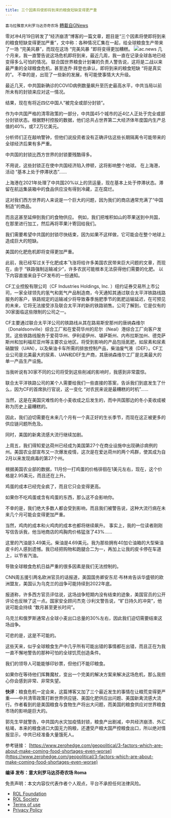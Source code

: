 ```yaml
---
title: 三个因素将使即将到来的粮食短缺变得更严重
---
```

`喜马拉雅意大利罗马达芬奇农场` [轉載自GNews](https://gnews.org/zh-hans/2375510/)

零对冲4月19日转发了“经济崩溃”博客的一篇文章，题目是“三个因素将使即将到来的粮食短缺变得更加严重”，文中称：各种情况汇集在一起，给全球粮食生产带来了一场 “完美风暴”，而现在这场 “完美风暴 ”即将变得更加糟糕。
![](https://assets.gnews.org/wp-content/uploads/2022/04/F-2.jpg)ac.news
几个月来，我一直警告说这场危机即将到来，最近几周，我一直在记录全球各地已经变得多么可怕的情况。 联合国世界粮食计划署的负责人警告说，这将是二战以来最严重的全球粮食危机，甚至连乔·拜登也承认，即将到来的粮食短缺 “将是真实的”。 不幸的是，出现了一些新的发展，有可能使事情大大升级。

最近几天，中共国新确诊的COVID病例数量飙升至历史最高水平，中共当局以前所未有的封锁来应对这一情况。

结果，现在有将近四亿中国人“被完全或部分封锁”。

作为中共国严格的清零政策的一部分，中共国45个城市的近4亿人正处于完全或部分封锁状态。根据野村控股的数据，他们总共占世界第二大经济体年度国内生产总值的40%，或7.2万亿美元。

分析师们正在敲响警钟，但他们说投资者没有正确评估这些长期隔离令可能带来的全球经济后果有多严重。

中共国的封锁比西方世界的封锁要残酷得多。

不用说，这些封锁正在使中共国经济陷入停顿，这将影响整个地球。 在上海港，活动 “基本上处于停滞状态”……

上海港在2021年处理了中共国20%以上的货运量，现在基本上处于停滞状态。滞留在航运集装箱中的食品供应没有得到冷藏，正在腐烂。

这对我们西方世界的人来说是一个巨大的问题，因为我们的商店通常充满了“中国制造”的商品。

而且这甚至延伸到我们的食物供应。 例如，我们把堆积如山的苹果送到中共国，在那里进行加工，然后再将苹果汁寄回给我们。

我们需要希望中共国的封锁尽快结束，因为如果不这样做，它可能会在整个地球上造成巨大的短缺。

美国的化肥危机即将变得更加严重。

此前，我已经写过关于化肥成本飞涨将给许多美国农民带来巨大问题的文章，而现在，由于 “铁路强制运输减少”，许多农民可能根本无法获得他们需要的化肥。 以下内容直接来自于CF发布的一份通知。

CF工业控股有限公司（CF Industries Holdings, Inc. ）纽约证券交易所上市公司，一家全球领先的氢气和氮气产品制造商，今天通知其通过联合太平洋铁路线路服务的客户，铁路规定的运输减少将导致春季施肥季节的氮肥运输延迟，在可预见的未来，它将无法接受涉及联合太平洋的新的铁路销售。公司了解到，它是仅有的30家面临这些限制的公司之一。

CF主要通过联合太平洋公司的铁路线从其在路易斯安那州的唐纳森维尔（Donaldsonville）综合工厂和在爱荷华州的尼尔（Neal）港综合工厂向客户发货。这些铁路线服务于爱荷华州、伊利诺伊州、堪萨斯州、内布拉斯加州、德克萨斯州和加利福尼亚州等主要农业地区。将受到影响的产品包括氮肥，如尿素和尿素硝酸铵（UAN），以及柴油卡车所需的排放控制产品，柴油废气液（DEF）。CF工业公司是北美最大的尿素、UAN和DEF生产商，其唐纳森维尔工厂是北美最大的单一产品生产设施。

当我听说有30家不同的公司将受到这些削减的影响时，我感到非常震惊。

联合太平洋铁路公司的某个人需要给我们一些直接的答案，告诉我们到底发生了什么，因为CF的首席执行官说，这一变化 “对农民来说是最糟糕的时机”……

当然，这是在美国灾难性的冬小麦收成之后发生的，而中共国那边的冬小麦收成被称为历史上最糟糕的。

因此，我们迫切需要在未来几个月有一个真正好的生长季节，而现在这正被更多的供应链问题所危及。

同时，美国的新禽流感大流行继续加剧。

上周五，我们得知爱达荷州已经成为美国第27个在商业设施中出现确诊病例的州。美国农业部宣布又一次爆发疫情，这次是在爱达荷州的两个鸡群，使其成为自2月以来发现病毒的第27个州。

根据美国农业部的数据，11月份一打鸡蛋的价格徘徊在1美元左右，现在，这个价格是2.95美元，而且还在上升。

鸡蛋的成本已经完全疯了，而且它只会变得更高。

如果你不吃鸡蛋或含有鸡蛋的东西，那么这不会影响你。

不幸的是，我们绝大多数人都会受到影响，而且我们被警告说，这种大流行病在未来几个月可能会变得更加严重。

当然，鸡肉的成本和火鸡肉的成本也都将继续飙升。 事实上，我的一位读者刚刚写信告诉我，他当地商店的鸡胸肉价格猛涨了43%……

这里的汽油是3.49美元。柴油是4.69美元。我为那些拥有40加仑油箱的大型柴油皮卡的人感到遗憾。我已经把购物和跑腿合二为一，再加上让我的皮卡停在车道上，以节省汽油。

导致全球粮食危机日益严重的很多因素是我们无法控制的。

CNN周五援引两名欧洲官员的话报道，美国国务卿安东尼·布林肯告诉华盛顿的欧洲盟友，美国认为乌克兰的战争可能持续到2022年底。

报道称，许多西方官员评估说，这场战争短期内没有结束的迹象，美国官员的公开评论也反映了这一点。国家安全顾问杰克·沙利文警告说，“旷日持久的冲突”，他说可能会持续 “数月甚至更长时间”。

乌克兰和俄罗斯通常占全球小麦出口总量的30%左右，因此我们迫切需要结束这场战争。

可悲的是，这是不可能的。

这些天来，似乎全球粮食生产中几乎所有可能出错的事情都在出错，而且正在为我一直不懈地警告的那种可怕的全球饥荒创造条件。

我们的领导人可能能够印钞票，但他们不能印粮食。

如果你在等待他们挥舞魔杖，变出一个完美的解决方案来解决这场危机，那么我担心你会感到非常、非常失望。

**快评**：粮食危机一定会来，这篇博客又加了三个最近发生的事情在让粮荒变得更严重——中共清零政策打断世界供应链、美国化肥供应出问题、美国新禽流感大流行。作者看到的是美国粮食与食物生产将出大问题，而美国的粮食供应对世界粮食市场的影响是巨大的。

郭先生早就警告，中共国内水灾加疫情封锁，粮食产出剧减，中共经济崩溃、外汇枯竭，本来的粮食进口大国无力购粮，还遭受产粮大国严控粮食出口，所以绝对情报显示，中共已经准备大量饿死人。

参考链接：
[https://www.zerohedge.com/geopolitical/3-factors-which-are-about-make-coming-food-shortages-even-worse](https://www.zerohedge.com/geopolitical/3-factors-which-are-about-make-coming-food-shortages-even-worse)

**编译 发布：意大利罗马达芬奇农场 Roma**

 

免责声明：本文内容仅代表作者个人观点，平台不承担任何法律风险。

- [ROL Foundation](https://rolfoundation.org/)
- [ROL Society](https://rolsociety.org/)
- [Terms of use](https://gnews.org/terms-of-use-3/)
- [Privacy Policy](https://gnews.org/privacy-policy/)
